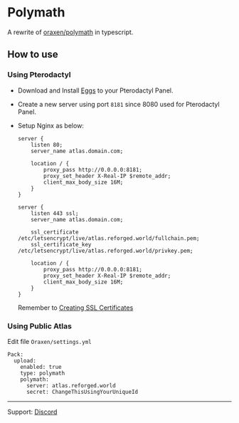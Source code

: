 # Polymath

A rewrite of [oraxen/polymath](https://github.com/oraxen/polymath) in typescript.

## How to use

### Using Pterodactyl

- Download and Install [Eggs](www.google.com) to your Pterodactyl Panel.
- Create a new server using port `8181` since 8080 used for Pterodactyl Panel.
- Setup Nginx as below:

  ```
  server {
      listen 80;
      server_name atlas.domain.com;

      location / {
          proxy_pass http://0.0.0.0:8181;
          proxy_set_header X-Real-IP $remote_addr;
          client_max_body_size 16M;
      }
  }

  server {
      listen 443 ssl;
      server_name atlas.domain.com;

      ssl_certificate /etc/letsencrypt/live/atlas.reforged.world/fullchain.pem;
      ssl_certificate_key /etc/letsencrypt/live/atlas.reforged.world/privkey.pem;

      location / {
          proxy_pass http://0.0.0.0:8181;
          proxy_set_header X-Real-IP $remote_addr;
          client_max_body_size 16M;
      }
  }
  ```

  Remember to [Creating SSL Certificates](https://pterodactyl.io/tutorials/creating_ssl_certificates.html)

### Using Public Atlas

Edit file `Oraxen/settings.yml`

```
Pack:
  upload:
    enabled: true
    type: polymath
    polymath:
      server: atlas.reforged.world
      secret: ChangeThisUsingYourUniqueId
```

---

Support: [Discord](https://discord.gg/mjmdE9C67a)
